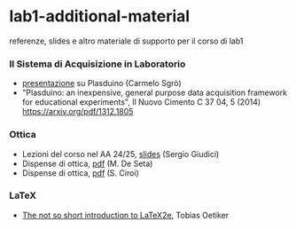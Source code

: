 # lab1-additional-material
referenze, slides e altro materiale di supporto per il corso di lab1

### Il Sistema di Acquisizione in Laboratorio
- [presentazione](https://github.com/unipi-physics-labs/lab1-additional-material/blob/main/plasduino_seminario.pdf) su Plasduino (Carmelo Sgrò) 
- "Plasduino: an inexpensive, general purpose data acquisition framework for educational experiments", Il Nuovo Cimento C 37 04, 5 (2014) https://arxiv.org/pdf/1312.1805

### Ottica
- Lezioni del corso nel AA 24/25, [slides](https://github.com/unipi-physics-labs/lab1-additional-material/blob/main/OtticaGiudici.pdf) (Sergio Giudici)
- Dispense di ottica, [pdf](https://github.com/unipi-physics-labs/lab1-additional-material/blob/main/DeSeta.pdf) (M. De Seta)
- Dispense di ottica, [pdf](https://github.com/unipi-physics-labs/lab1-additional-material/blob/main/Ciroi.pdf) (S. Ciroi)

### LaTeX
- [The not so short introduction to LaTeX2e](https://tobi.oetiker.ch/lshort/lshort.pdf), Tobias Oetiker
